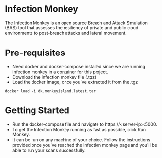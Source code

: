 # Infection Monkey

The Infection Monkey is an open source Breach and Attack Simulation (BAS) tool that assesses the resiliency of private and public cloud environments to post-breach attacks and lateral movement.

# Pre-requisites
 - Need docker and docker-compose installed since we are running infection monkey in a container for this project.
 - Download the [infection monkey file](https://www.guardicore.com/infectionmonkey/index.html#download) (.tgz)
 - Load the docker image, once you've extracted it from the .tgz
 ```
 docker load -i dk.monkeyisland.latest.tar
 ```

# Getting Started

 - Run the docker-compose file and navigate to https://\<server-ip\>:5000.
 - To get the Infection Monkey running as fast as possible, click Run Monkey.
 - It can be run on any machine of your choice. Follow the instructions provided once you've reached the infection monkey page and you'll be able to run your scans successfully.
 
